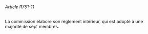 ###### Article R751-11

La commission élabore son règlement intérieur, qui est adopté à une majorité de sept membres.

